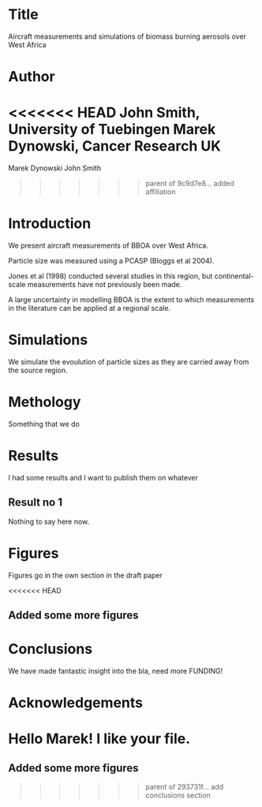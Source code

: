 # Title
Aircraft measurements and simulations of biomass burning aerosols over West Africa

# Author
<<<<<<< HEAD
John Smith, University of Tuebingen
Marek Dynowski, Cancer Research UK
=======

Marek Dynowski
John Smith 
>>>>>>> parent of 9c9d7e8... added affiliation

# Introduction
We present aircraft measurements of BBOA over West Africa.

Particle size was measured using a PCASP (Bloggs et al 2004).

Jones et al (1998) conducted several studies in this region, but 
continental-scale measurements have not previously been made.

A large uncertainty in modelling BBOA is the extent to which 
measurements in the literature can be applied at a regional scale.

# Simulations

We simulate the evoulution of particle sizes as they are carried 
away from the source region.

# Methology 
Something that we do

# Results 
I had some results and I want to publish them on whatever
## Result no 1 
Nothing to say here now. 

# Figures
Figures go in the own section in the draft paper

<<<<<<< HEAD
## Added some more figures 

# Conclusions 
We have made fantastic insight into the bla, need more 
FUNDING! 

# Acknowledgements
Hello Marek! I like your file.
=======
## Added some more figures  
>>>>>>> parent of 293731f... add conclusions section
